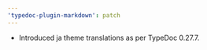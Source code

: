 ```yaml
---
'typedoc-plugin-markdown': patch
---
```


- Introduced ja theme translations as per TypeDoc 0.27.7.
